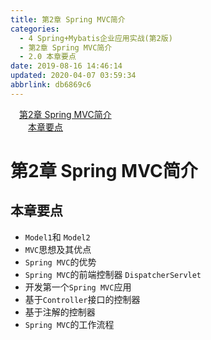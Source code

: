 ```yaml
---
title: 第2章 Spring MVC简介
categories: 
  - 4 Spring+Mybatis企业应用实战(第2版)
  - 第2章 Spring MVC简介
  - 2.0 本章要点
date: 2019-08-16 14:46:14
updated: 2020-04-07 03:59:34
abbrlink: db6869c6
---
```

<div id='my_toc'><a href="/JavaReadingNotes/db6869c6/#第2章-Spring-MVC简介" class="header_1">第2章 Spring MVC简介</a>&nbsp;<br><a href="/JavaReadingNotes/db6869c6/#本章要点" class="header_2">本章要点</a>&nbsp;<br></div>
<style>.header_1{margin-left: 1em;}.header_2{margin-left: 2em;}.header_3{margin-left: 3em;}.header_4{margin-left: 4em;}.header_5{margin-left: 5em;}.header_6{margin-left: 6em;}</style>
<!--more-->
<script>if (navigator.platform.search('arm')==-1){document.getElementById('my_toc').style.display = 'none';}var e,p = document.getElementsByTagName('p');while (p.length>0) {e = p[0];e.parentElement.removeChild(e);}</script>

<!--end-->
<!--SSTStart-->
# 第2章 Spring MVC简介 #
## 本章要点 ##
- `Model1`和 `Model2`
- `MVC`思想及其优点
- `Spring MVC`的优势
- `Spring MVC`的前端控制器 `DispatcherServlet`
- 开发第一个`Spring MVC`应用
- 基于`Controller`接口的控制器
- 基于注解的控制器
- `Spring MVC`的工作流程

<!--SSTStop-->
